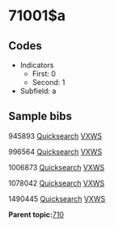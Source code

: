 # 71001$a

## Codes

-   Indicators
    -   First: 0
    -   Second: 1
-   Subfield: a

## Sample bibs

945893 [Quicksearch](https://search.library.yale.edu/catalog/945893) [VXWS](http://prodorbis.library.yale.edu:7014/vxws/GetHoldingsService?bibId=945893)

996564 [Quicksearch](https://search.library.yale.edu/catalog/996564) [VXWS](http://prodorbis.library.yale.edu:7014/vxws/GetHoldingsService?bibId=996564)

1006873 [Quicksearch](https://search.library.yale.edu/catalog/1006873) [VXWS](http://prodorbis.library.yale.edu:7014/vxws/GetHoldingsService?bibId=1006873)

1078042 [Quicksearch](https://search.library.yale.edu/catalog/1078042) [VXWS](http://prodorbis.library.yale.edu:7014/vxws/GetHoldingsService?bibId=1078042)

1490445 [Quicksearch](https://search.library.yale.edu/catalog/1490445) [VXWS](http://prodorbis.library.yale.edu:7014/vxws/GetHoldingsService?bibId=1490445)

**Parent topic:**[710](../../tags/710/710.md)

